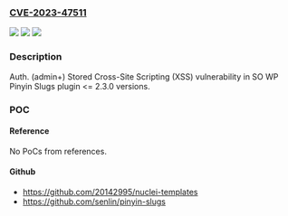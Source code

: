 ### [CVE-2023-47511](https://cve.mitre.org/cgi-bin/cvename.cgi?name=CVE-2023-47511)
![](https://img.shields.io/static/v1?label=Product&message=Pinyin%20Slugs&color=blue)
![](https://img.shields.io/static/v1?label=Version&message=n%2Fa%3C%3D%202.3.0%20&color=brighgreen)
![](https://img.shields.io/static/v1?label=Vulnerability&message=CWE-79%20Improper%20Neutralization%20of%20Input%20During%20Web%20Page%20Generation%20('Cross-site%20Scripting')&color=brighgreen)

### Description

Auth. (admin+) Stored Cross-Site Scripting (XSS) vulnerability in SO WP Pinyin Slugs plugin <= 2.3.0 versions.

### POC

#### Reference
No PoCs from references.

#### Github
- https://github.com/20142995/nuclei-templates
- https://github.com/senlin/pinyin-slugs

